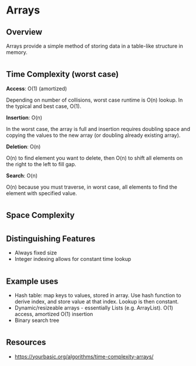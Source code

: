 # Arrays
## Overview
Arrays provide a simple method of storing data in a table-like structure in memory.

#
## Time Complexity (worst case)
**Access**: O(1) (amortized)

Depending on number of collisions, worst case runtime is O(n) lookup. In the typical and best case, O(1).

**Insertion**: O(n)

In the worst case, the array is full and insertion requires doubling space and copying the values to the new array (or doubling already existing array).

**Deletion**: O(n)

O(n) to find element you want to delete, then O(n) to shift all elements on the right to the left to fill gap.


**Search**: O(n)

O(n) because you must traverse, in worst case, all elements to find the element with specified value.

#
## Space Complexity

#
## Distinguishing Features
- Always fixed size
- Integer indexing allows for constant time lookup 

#
## Example uses
- Hash table: map keys to values, stored in array. Use hash function to derive index, and store value at that index. Lookup is then constant.
- Dynamic/resizeable arrays - essentially Lists (e.g. ArrayList). O(1) access, amortized O(1) insertion
- Binary search tree

#
## Resources
- https://yourbasic.org/algorithms/time-complexity-arrays/

#